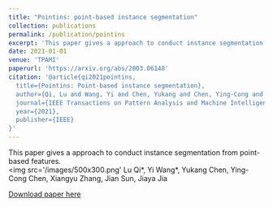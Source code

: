 ```yaml
---
title: "Pointins: point-based instance segmentation"
collection: publications
permalink: /publication/pointins
excerpt: 'This paper gives a approach to conduct instance segmentation from point-based features.<br/><img src='/images/500x300.png''
date: 2021-01-01
venue: 'TPAMI'
paperurl: 'https://arxiv.org/abs/2003.06148'
citation: '@article{qi2021pointins,
  title={Pointins: Point-based instance segmentation},
  author={Qi, Lu and Wang, Yi and Chen, Yukang and Chen, Ying-Cong and Zhang, Xiangyu and Sun, Jian and Jia, Jiaya},
  journal={IEEE Transactions on Pattern Analysis and Machine Intelligence},
  year={2021},
  publisher={IEEE}
}'
---
```

This paper gives a approach to conduct instance segmentation from point-based features.<br/><img src='/images/500x300.png'
Lu Qi*, Yi Wang*, Yukang Chen, Ying-Cong Chen, Xiangyu Zhang, Jian Sun, Jiaya Jia

[Download paper here](https://arxiv.org/abs/2003.06148)